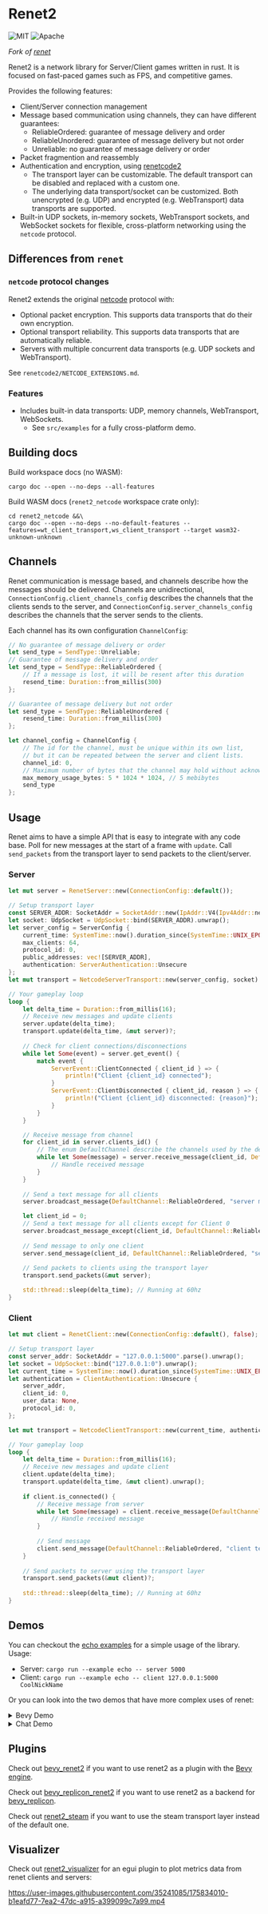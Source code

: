 # Renet2

![MIT](https://img.shields.io/badge/license-MIT-blue.svg)
![Apache](https://img.shields.io/badge/license-Apache-blue.svg)

*Fork of [renet](https://github.com/lucaspoffo/renet)*

Renet2 is a network library for Server/Client games written in rust. It is focused on fast-paced games such as FPS, and competitive games.

Provides the following features:

- Client/Server connection management
- Message based communication using channels, they can have different guarantees:
    - ReliableOrdered: guarantee of message delivery and order
    - ReliableUnordered: guarantee of message delivery but not order
    - Unreliable: no guarantee of message delivery or order
- Packet fragmention and reassembly
- Authentication and encryption, using [renetcode2](https://github.com/UkoeHB/renet2/tree/main/renetcode2)
    - The transport layer can be customizable. The default transport can be disabled and replaced with a custom one.
    - The underlying data transport/socket can be customized. Both unencrypted (e.g. UDP) and encrypted (e.g. WebTransport) data transports are supported.
- Built-in UDP sockets, in-memory sockets, WebTransport sockets, and WebSocket sockets for flexible, cross-platform networking using the `netcode` protocol.


## Differences from `renet`

### `netcode` protocol changes

Renet2 extends the original [netcode](https://github.com/networkprotocol/netcode) protocol with:

- Optional packet encryption. This supports data transports that do their own encryption.
- Optional transport reliability. This supports data transports that are automatically reliable.
- Servers with multiple concurrent data transports (e.g. UDP sockets and WebTransport).

See `renetcode2/NETCODE_EXTENSIONS.md`.

### Features

- Includes built-in data transports: UDP, memory channels, WebTransport, WebSockets.
    - See `src/examples` for a fully cross-platform demo.


## Building docs

Build workspace docs (no WASM):
```
cargo doc --open --no-deps --all-features
```

Build WASM docs (`renet2_netcode` workspace crate only):
```
cd renet2_netcode &&\
cargo doc --open --no-deps --no-default-features --features=wt_client_transport,ws_client_transport --target wasm32-unknown-unknown
```


## Channels

Renet communication is message based, and channels describe how the messages should be delivered.
Channels are unidirectional, `ConnectionConfig.client_channels_config` describes the channels that the clients sends to the server, and `ConnectionConfig.server_channels_config` describes the channels that the server sends to the clients.

Each channel has its own configuration `ChannelConfig`:

```rust
// No guarantee of message delivery or order
let send_type = SendType::Unreliable;
// Guarantee of message delivery and order
let send_type = SendType::ReliableOrdered {
    // If a message is lost, it will be resent after this duration
    resend_time: Duration::from_millis(300)
};

// Guarantee of message delivery but not order
let send_type = SendType::ReliableUnordered {
    resend_time: Duration::from_millis(300)
};

let channel_config = ChannelConfig {
    // The id for the channel, must be unique within its own list,
    // but it can be repeated between the server and client lists.
    channel_id: 0,
    // Maximum number of bytes that the channel may hold without acknowledgement of messages before becoming full.
    max_memory_usage_bytes: 5 * 1024 * 1024, // 5 mebibytes
    send_type
};
```

## Usage

Renet aims to have a simple API that is easy to integrate with any code base. Poll for new messages at the start of a frame with `update`. Call `send_packets` from the transport layer to send packets to the client/server.

### Server

```rust
let mut server = RenetServer::new(ConnectionConfig::default());

// Setup transport layer
const SERVER_ADDR: SocketAddr = SocketAddr::new(IpAddr::V4(Ipv4Addr::new(127, 0, 0, 1)), 5000);
let socket: UdpSocket = UdpSocket::bind(SERVER_ADDR).unwrap();
let server_config = ServerConfig {
    current_time: SystemTime::now().duration_since(SystemTime::UNIX_EPOCH).unwrap(),
    max_clients: 64,
    protocol_id: 0,
    public_addresses: vec![SERVER_ADDR],
    authentication: ServerAuthentication::Unsecure
};
let mut transport = NetcodeServerTransport::new(server_config, socket).unwrap();

// Your gameplay loop
loop {
    let delta_time = Duration::from_millis(16);
    // Receive new messages and update clients
    server.update(delta_time);
    transport.update(delta_time, &mut server)?;
    
    // Check for client connections/disconnections
    while let Some(event) = server.get_event() {
        match event {
            ServerEvent::ClientConnected { client_id } => {
                println!("Client {client_id} connected");
            }
            ServerEvent::ClientDisconnected { client_id, reason } => {
                println!("Client {client_id} disconnected: {reason}");
            }
        }
    }

    // Receive message from channel
    for client_id in server.clients_id() {
        // The enum DefaultChannel describe the channels used by the default configuration
        while let Some(message) = server.receive_message(client_id, DefaultChannel::ReliableOrdered) {
            // Handle received message
        }
    }
    
    // Send a text message for all clients
    server.broadcast_message(DefaultChannel::ReliableOrdered, "server message");

    let client_id = 0;
    // Send a text message for all clients except for Client 0
    server.broadcast_message_except(client_id, DefaultChannel::ReliableOrdered, "server message");
    
    // Send message to only one client
    server.send_message(client_id, DefaultChannel::ReliableOrdered, "server message");
 
    // Send packets to clients using the transport layer
    transport.send_packets(&mut server);

    std::thread::sleep(delta_time); // Running at 60hz
}
```

### Client

```rust
let mut client = RenetClient::new(ConnectionConfig::default(), false);

// Setup transport layer
const server_addr: SocketAddr = "127.0.0.1:5000".parse().unwrap();
let socket = UdpSocket::bind("127.0.0.1:0").unwrap();
let current_time = SystemTime::now().duration_since(SystemTime::UNIX_EPOCH).unwrap();
let authentication = ClientAuthentication::Unsecure {
    server_addr,
    client_id: 0,
    user_data: None,
    protocol_id: 0,
};

let mut transport = NetcodeClientTransport::new(current_time, authentication, socket).unwrap();

// Your gameplay loop
loop {
    let delta_time = Duration::from_millis(16);
    // Receive new messages and update client
    client.update(delta_time);
    transport.update(delta_time, &mut client).unwrap();
    
    if client.is_connected() {
        // Receive message from server
        while let Some(message) = client.receive_message(DefaultChannel::ReliableOrdered) {
            // Handle received message
        }
        
        // Send message
        client.send_message(DefaultChannel::ReliableOrdered, "client text");
    }
 
    // Send packets to server using the transport layer
    transport.send_packets(&mut client)?;
    
    std::thread::sleep(delta_time); // Running at 60hz
}
```

## Demos

You can checkout the [echo examples](https://github.com/UkoeHB/renet2/tree/main/examples/) for a simple usage of the library. Usage:

- Server: `cargo run --example echo -- server 5000`
- Client: `cargo run --example echo -- client 127.0.0.1:5000 CoolNickName`

Or you can look into the two demos that have more complex uses of renet:

<details><summary>Bevy Demo</summary>
<br/>
Simple bevy application to demonstrate how you could replicate entities and send reliable messages as commands from the server/client using renet:
<br/>
<br/>

[Bevy Demo.webm](https://user-images.githubusercontent.com/35241085/180664609-f8c969e0-d313-45c0-9c04-8a116896d0bd.webm)

[Repository](https://github.com/UkoeHb/renet2/tree/main/demo_bevy)
</details>

<details><summary>Chat Demo</summary>
<br/>
Simple chat application made with egui to demonstrate how you could handle errors, states transitions and client self hosting:
<br/>
<br/>

[Chat Demo.webm](https://user-images.githubusercontent.com/35241085/180664911-0baf7b35-c9d4-43ff-b793-5955060adebc.webm)

[Repository](https://github.com/UkoeHb/renet2/tree/main/demo_chat)
</details>

## Plugins

Check out [bevy_renet2](https://github.com/UkoeHb/renet2/tree/main/bevy_renet2) if you want to use renet2 as a plugin with the [Bevy engine](https://bevyengine.org/).

Check out [bevy_replicon_renet2](https://github.com/UkoeHb/renet2/tree/main/bevy_replicon_renet2) if you want to use renet2 as a backend for [bevy_replicon](https://github.com/projectharmonia/bevy_replicon).

Check out [renet2_steam](https://github.com/UkoeHb/renet2/tree/main/renet2_steam) if you want to use the steam transport layer instead of the default one.

## Visualizer

Check out [renet2_visualizer](https://github.com/UkoeHb/renet2/tree/main/renet2_visualizer) for an egui plugin to plot metrics data from renet clients and servers:

https://user-images.githubusercontent.com/35241085/175834010-b1eafd77-7ea2-47dc-a915-a399099c7a99.mp4

